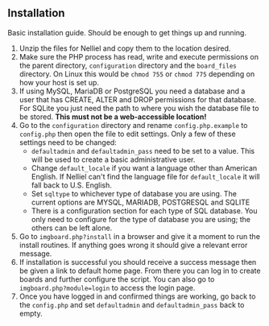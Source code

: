 ## Installation
Basic installation guide. Should be enough to get things up and running.

1. Unzip the files for Nelliel and copy them to the location desired.
2. Make sure the PHP process has read, write and execute permissions on the parent directory, `configuration` directory and the `board_files` directory. On Linux this would be `chmod 755` or `chmod 775` depending on how your host is set up.
3. If using MySQL, MariaDB or PostgreSQL you need a database and a user that has CREATE, ALTER and DROP permissions for that database.  
For SQLite you just need the path to where you wish the database file to be stored. **This must not be a web-accessible location!**
4. Go to the `configuration` directory and rename `config.php.example` to `config.php` then open the file to edit settings. Only a few of these settings need to be changed:
	- `defaultadmin` and `defaultadmin_pass` need to be set to a value. This will be used to create a basic administrative user.
	- Change `default_locale` if you want a language other than American English. If Nelliel can't find the language file for `default_locale` it will fall back to U.S. English.
	- Set `sqltype` to whichever type of database you are using. The current options are MYSQL, MARIADB, POSTGRESQL and SQLITE
	- There is a configuration section for each type of SQL database. You only need to configure for the type of database you are using; the others can be left alone.
5. Go to `imgboard.php?install` in a browser and give it a moment to run the install routines. If anything goes wrong it should give a relevant error message.
6. If installation is successful you should receive a success message then be given a link to default home page. From there you can log in to create boards and further configure the script. You can also go to `imgboard.php?module=login` to access the login page.
7. Once you have logged in and confirmed things are working, go back to the `config.php` and set `defaultadmin` and `defaultadmin_pass` back to empty.
